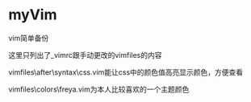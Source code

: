 myVim
=====

vim简单备份

这里只列出了_vimrc跟手动更改的vimfiles的内容

vimfiles\after\syntax\css.vim能让css中的颜色值高亮显示颜色，方便查看

vimfiles\colors\freya.vim为本人比较喜欢的一个主题颜色
